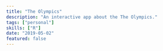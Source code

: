 ```yaml
---
title: "The Olympics"
description: "An interactive app about the The Olympics."
tags: ["personal"]
skills: ["R"]
date: "2019-05-02"
featured: false
---
```


